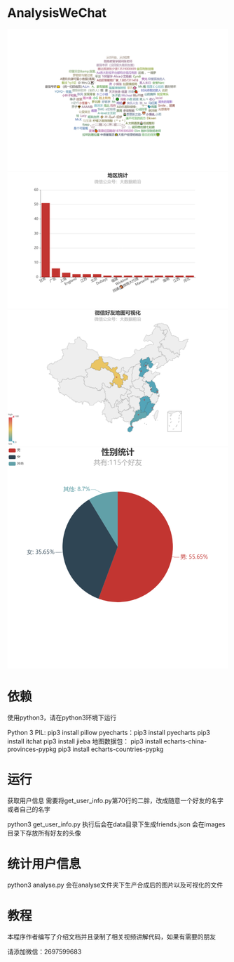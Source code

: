 # AnalysisWeChat


![image](https://github.com/lightm-ster/AnalysisWeChat/blob/master/images/echarts.png)
![image](https://github.com/lightm-ster/AnalysisWeChat/blob/master/images/%E5%9C%B0%E5%8C%BA%E7%BB%9F%E8%AE%A1.png)
![image](https://github.com/lightm-ster/AnalysisWeChat/blob/master/images/%E5%BE%AE%E4%BF%A1%E5%A5%BD%E5%8F%8B%E5%9C%B0%E5%9B%BE%E5%8F%AF%E8%A7%86%E5%8C%96.png)
![image](https://github.com/lightm-ster/AnalysisWeChat/blob/master/images/%E6%80%A7%E5%88%AB%E7%BB%9F%E8%AE%A1.png
)

# 依赖
使用python3，请在python3环境下运行

Python 3
PIL: pip3 install pillow
pyecharts：pip3 install pyecharts
pip3 install itchat
pip3 install jieba
地图数据包：
pip3 install echarts-china-provinces-pypkg
pip3 install echarts-countries-pypkg

# 运行
获取用户信息
需要将get_user_info.py第70行的二胖，改成随意一个好友的名字或者自己的名字

python3 get_user_info.py 执行后会在data目录下生成friends.json 会在images目录下存放所有好友的头像

# 统计用户信息
python3 analyse.py 会在analyse文件夹下生产合成后的图片以及可视化的文件

# 教程
本程序作者编写了介绍文档并且录制了相关视频讲解代码，如果有需要的朋友

请添加微信：2697599683
